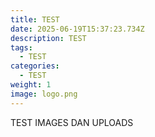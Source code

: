 ```yaml
---
title: TEST
date: 2025-06-19T15:37:23.734Z
description: TEST
tags:
  - TEST
categories:
  - TEST
weight: 1
image: logo.png
---
```

T﻿EST IMAGES DAN UPLOADS